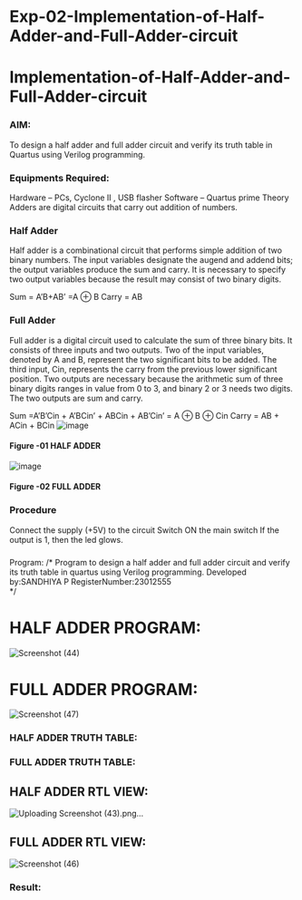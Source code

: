 # Exp-02-Implementation-of-Half-Adder-and-Full-Adder-circuit

# Implementation-of-Half-Adder-and-Full-Adder-circuit
### AIM:
To design a half adder and full adder circuit and verify its truth table in Quartus using Verilog programming.

### Equipments Required:
Hardware – PCs, Cyclone II , USB flasher
Software – Quartus prime
Theory
Adders are digital circuits that carry out addition of numbers.

### Half Adder
Half adder is a combinational circuit that performs simple addition of two binary numbers. The input variables designate the augend and addend bits; the output variables produce the sum and carry. It is necessary to specify two output variables because the result may consist of two binary digits.

Sum = A’B+AB’ =A ⊕ B Carry = AB

### Full Adder
Full adder is a digital circuit used to calculate the sum of three binary bits. It consists of three inputs and two outputs. Two of the input variables, denoted by A and B, represent the two significant bits to be added. The third input, Cin, represents the carry from the previous lower significant position. Two outputs are necessary because the arithmetic sum of three binary digits ranges in value from 0 to 3, and binary 2 or 3 needs two digits. The two outputs are sum and carry.

Sum =A’B’Cin + A’BCin’ + ABCin + AB’Cin’ = A ⊕ B ⊕ Cin Carry = AB + ACin + BCin
![image](https://github.com/Sandhiyapalanivel/Exp-02-Implementation-of-Half-Adder-and-Full-Adder-circuit/assets/145743091/3c084430-a6b0-4230-adba-9796546de57d)



#### Figure -01 HALF ADDER 
![image](https://github.com/Sandhiyapalanivel/Exp-02-Implementation-of-Half-Adder-and-Full-Adder-circuit/assets/145743091/38bd68bb-2593-4b83-be99-d555bac99063)




#### Figure -02 FULL ADDER 

### Procedure

Connect the supply (+5V) to the circuit
Switch ON the main switch
If the output is 1, then the led glows.
### 
Program:
/*
Program to design a half adder and full adder circuit and verify its truth table in quartus using Verilog programming.
Developed by:SANDHIYA P 
RegisterNumber:23012555  
*/
# HALF ADDER PROGRAM:

![Screenshot (44)](https://github.com/Sandhiyapalanivel/Exp-02-Implementation-of-Half-Adder-and-Full-Adder-circuit/assets/145743091/75df33a4-8e7c-4c13-9338-5782998126fb)

# FULL ADDER PROGRAM:

![Screenshot (47)](https://github.com/Sandhiyapalanivel/Exp-02-Implementation-of-Half-Adder-and-Full-Adder-circuit/assets/145743091/85b8ca04-aa99-4a68-9410-11e2ab087334)


### HALF ADDER TRUTH TABLE:

### FULL ADDER TRUTH TABLE:

## HALF ADDER RTL VIEW:
![Uploading Screenshot (43).png…]()


## FULL ADDER RTL VIEW:
![Screenshot (46)](https://github.com/Sandhiyapalanivel/Exp-02-Implementation-of-Half-Adder-and-Full-Adder-circuit/assets/145743091/c9c7473b-4ff4-4a72-a65f-4d9ea85aa0d7)


### Result:
